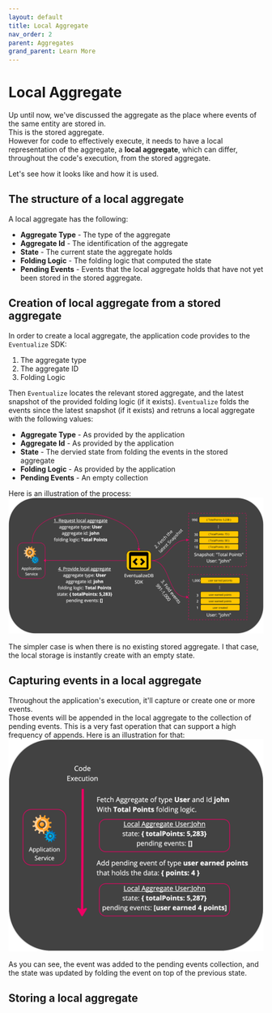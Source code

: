 ```yaml
---
layout: default
title: Local Aggregate
nav_order: 2
parent: Aggregates
grand_parent: Learn More
---
```


# Local Aggregate
Up until now, we've discussed the aggregate as the place where events of the same entity are stored in.<br>
This is the stored aggregate.<br>
However for code to effectively execute, it needs to have a local representation of the aggregate, a **local aggregate**, which can differ, throughout the code's execution, from the stored aggregate.

Let's see how it looks like and how it is used.

## The structure of a local aggregate
A local aggregate has the following:
* **Aggregate Type** - The type of the aggregate
* **Aggregate Id** - The identification of the aggregate
* **State** - The current state the aggregate holds
* **Folding Logic** - The folding logic that computed the state
* **Pending Events** - Events that the local aggregate holds that have not yet been stored in the stored aggregate.

## Creation of local aggregate from a stored aggregate
In order to create a local aggregate, the application code provides to the `Eventualize` SDK:
1. The aggregate type
2. The aggregate ID
3. Folding Logic

Then `Eventualize` locates the relevant stored aggregate, and the latest snapshot of the provided folding logic (if it exists). `Eventualize` folds the events since the latest snapshot (if it exists) and retruns a local aggregate with the following values:
* **Aggregate Type** - As provided by the application
* **Aggregate Id** - As provided by the application
* **State** - The dervied state from folding the events in the stored aggregate
* **Folding Logic** - As provided by the application
* **Pending Events** - An empty collection

Here is an illustration of the process:
<img src="../images/create-local-aggregate-example.png" width="900"/>

The simpler case is when there is no existing stored aggregate.
I that case, the local storage is instantly create with an empty state.

## Capturing events in a local aggregate
Throughout the application's execution, it'll capture or create one or more events.<br>
Those events will be appended in the local aggregate to the collection of pending events.
This is a very fast operation that can support a high frequency of appends.
Here is an illustration for that:
<img src="../images/add-pending-event-example.png" width="900"/>

As you can see, the event was added to the pending events collection, and the state was updated by folding the event on top of the previous state.

## Storing a local aggregate